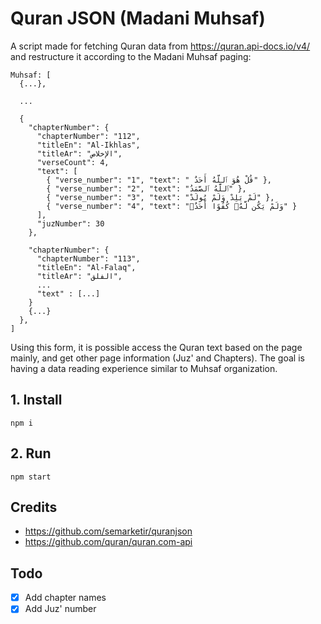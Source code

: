 # Quran JSON (Madani Muhsaf)

A script made for fetching Quran data from https://quran.api-docs.io/v4/ and restructure it according to the Madani Muhsaf paging:

```
Muhsaf: [
  {...},
  
  ...
  
  {
    "chapterNumber": {
      "chapterNumber": "112",
      "titleEn": "Al-Ikhlas",
      "titleAr": "الإخلاص",
      "verseCount": 4,
      "text": [
        { "verse_number": "1", "text": " قُلْ هُوَ ٱللَّهُ أَحَدٌ" },
        { "verse_number": "2", "text": "ٱللَّهُ ٱلصَّمَدُ" },
        { "verse_number": "3", "text": "لَمْ يَلِدْ وَلَمْ يُولَدْ" },
        { "verse_number": "4", "text": "وَلَمْ يَكُن لَّهُۥ كُفُوًا أَحَدٌۢ" }
      ],
      "juzNumber": 30
    },
    
    "chapterNumber": {
      "chapterNumber": "113",
      "titleEn": "Al-Falaq",
      "titleAr": "الفلق",
      ...
      "text" : [...]
    }
    {...}
  },
]
```

Using this form, it is possible access the Quran text based on the page mainly, and get other page information (Juz' and Chapters). The goal is having a data reading experience similar to Muhsaf organization.

## 1. Install

```
npm i
```

## 2. Run

```
npm start
```

## Credits
- https://github.com/semarketir/quranjson
- https://github.com/quran/quran.com-api

## Todo

- [x] Add chapter names
- [x] Add Juz' number
